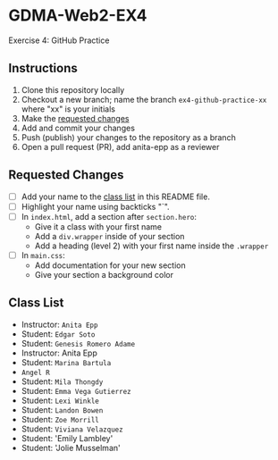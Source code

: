 # GDMA-Web2-EX4
Exercise 4: GitHub Practice

## Instructions
1. Clone this repository locally
2. Checkout a new branch; name the branch `ex4-github-practice-xx` where "xx" is your initials
3. Make the [requested changes](#requested-changes)
4. Add and commit your changes
5. Push (publish) your changes to the repository as a branch
6. Open a pull request (PR), add anita-epp as a reviewer

## Requested Changes
- [ ] Add your name to the [class list](#class-list) in this README file.
- [ ] Highlight your name using backticks "`".
- [ ] In `index.html`, add a section after `section.hero`:
   - Give it a class with your first name
   - Add a `div.wrapper` inside of your section
   - Add a heading (level 2) with your first name inside the `.wrapper`
- [ ] In `main.css`:
   - Add documentation for your new section
   - Give your section a background color

## Class List
- Instructor: `Anita Epp`
- Student: `Edgar Soto`
- Student: `Genesis Romero Adame`
- Instructor: Anita Epp
- Student: `Marina Bartula`
- `Angel R`
- Student: `Mila Thongdy`
- Student: `Emma Vega Gutierrez`
- Student: `Lexi Winkle`
- Student: `Landon Bowen`
- Student: `Zoe Morrill`
- Student: `Viviana Velazquez`
- Student: 'Emily Lambley'
- Student: 'Jolie Musselman'
